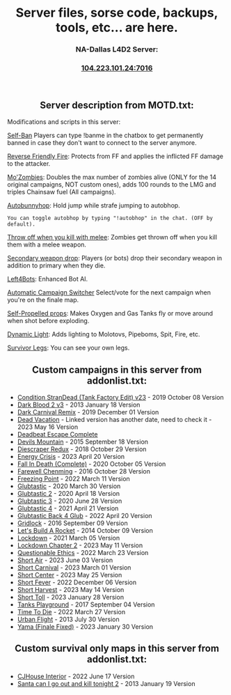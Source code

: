 
<h1 align="center">Server files, sorse code, backups, tools, etc... are here.</h1>

<h3 align="center">NA-Dallas L4D2 Server:</h3>
<h3 align="center"><a href="https://intradeus.github.io/http-protocol-redirector?r=steam://connect/104.223.101.24:7016">104.223.101.24:7016</a></h3>

​
<h2 align="center">Server description from MOTD.txt:</h2>

Modifications and scripts in this server:

[Self-Ban](https://github.com/TestieTendie/Self-Ban-Sourcemod) Players can type !banme in the chatbox to get permanently banned in case they don't want to connect to the server anymore.

[Reverse Friendly Fire](https://forums.alliedmods.net/showthread.php?t=329035): Protects from FF and applies the inflicted FF damage to the attacker.
  
[Mo'Zombies](https://steamcommunity.com/sharedfiles/filedetails/?id=2965124381): Doubles the max number of zombies alive (ONLY for the 14 original campaigns, NOT custom ones), adds 100 rounds to the LMG and triples Chainsaw fuel (All campaigns).

[Autobunnyhop](https://forums.alliedmods.net/showthread.php?t=291999): Hold jump while strafe jumping to autobhop.
    
    You can toggle autobhop by typing "!autobhop" in the chat. (OFF by default).
  
[Throw off when you kill with melee](https://steamcommunity.com/sharedfiles/filedetails/?id=2612799484): Zombies get thrown off when you kill them with a melee weapon.

[Secondary weapon drop](https://steamcommunity.com/sharedfiles/filedetails/?id=2608563050): Players (or bots) drop their secondary weapon in addition to primary when they die.

[Left4Bots](https://steamcommunity.com/sharedfiles/filedetails/?id=2279814689): Enhanced Bot AI.

[Automatic Campaign Switcher](https://forums.alliedmods.net/showthread.php?t=308708) Select/vote for the next campaign when you're on the finale map.

[Self-Propelled props](https://steamcommunity.com/sharedfiles/filedetails/?id=2682057528): Makes Oxygen and Gas Tanks fly or move around when shot before exploding.

[Dynamic Light](https://steamcommunity.com/sharedfiles/filedetails/?id=2261165699): Adds lighting to Molotovs, Pipeboms, Spit, Fire, etc.

[Survivor Legs](https://forums.alliedmods.net/showthread.php?t=299560): You can see your own legs.

<h2 align="center">Custom campaigns in this server from addonlist.txt:</h2>

- [Condition StranDead (Tank Factory Edit) v23](https://steamcommunity.com/sharedfiles/filedetails/?id=1857716974) - 2019 October 08 Version
- [Dark Blood 2 v3](https://steamcommunity.com/sharedfiles/filedetails/?id=121175467) - 2013 January 18 Version
- [Dark Carnival Remix](https://steamcommunity.com/sharedfiles/filedetails/?id=1575673903) - 2019 December 01 Version
- [Dead Vacation](https://steamcommunity.com/sharedfiles/filedetails/?id=2034272611&searchtext=dead+vacation) - Linked version has another date, need to check it - 2023 May 16 Version
- [Deadbeat Escape Complete](https://steamcommunity.com/sharedfiles/filedetails/?id=2249227977&searchtext=Deadbeat+Escape+Complete)
- [Devils Mountain](https://steamcommunity.com/sharedfiles/filedetails/?id=316053033) - 2015 September 18 Version
- [Diescraper Redux](https://steamcommunity.com/sharedfiles/filedetails/?id=121116980) - 2018 October 29 Version
- [Energy Crisis](https://steamcommunity.com/sharedfiles/filedetails/?id=526660543&searchtext=energy+crisis) - 2023 April 20 Version
- [Fall In Death (Complete)](https://steamcommunity.com/sharedfiles/filedetails/?id=2248464111) - 2020 October 05 Version
- [Farewell Chenming](https://steamcommunity.com/sharedfiles/filedetails/?id=788564919) - 2016 October 28 Version
- [Freezing Point](https://steamcommunity.com/sharedfiles/filedetails/?id=2777330080) - 2022 March 11 Version
- [Glubtastic](https://steamcommunity.com/sharedfiles/filedetails/?id=2031028789) - 2020 March 30 Version
- [Glubtastic 2](https://steamcommunity.com/sharedfiles/filedetails/?id=2066106924) - 2020 April 18 Version
- [Glubtastic 3](https://steamcommunity.com/sharedfiles/filedetails/?id=2139756699) - 2020 June 28 Version
- [Glubtastic 4](https://steamcommunity.com/sharedfiles/filedetails/?id=2459037122) - 2021 April 21 Version
- [Glubtastic Back 4 Glub](https://steamcommunity.com/sharedfiles/filedetails/?id=2795386618) - 2022 April 20 Version
- [Gridlock](https://steamcommunity.com/sharedfiles/filedetails/?id=760657091&searchtext=gridlock) - 2016 September 09 Version
- [Let's Build A Rocket](https://steamcommunity.com/sharedfiles/filedetails/?id=324500451&searchtext=let%27s+build+a+rocket) - 2014 October 09 Version
- [Lockdown](https://steamcommunity.com/sharedfiles/filedetails/?id=2108461892&searchtext=lockdown) - 2021 March 05 Version
- [Lockdown Chapter 2](https://steamcommunity.com/sharedfiles/filedetails/?id=2966368692&searchtext=lockdown) - 2023 May 11 Version
- [Questionable Ethics](https://steamcommunity.com/sharedfiles/filedetails/?l=english&id=2783476025) - 2022 March 23 Version
- [Short Air](https://steamcommunity.com/sharedfiles/filedetails/?id=2984318239) - 2023 June 03 Version
- [Short Carnival](https://steamcommunity.com/sharedfiles/filedetails/?id=2891186891) - 2023 March 01 Version
- [Short Center](https://steamcommunity.com/sharedfiles/filedetails/?id=2889815043) - 2023 May 25 Version
- [Short Fever](https://steamcommunity.com/sharedfiles/filedetails/?id=2893158415) - 2022 December 06 Version
- [Short Harvest](https://steamcommunity.com/sharedfiles/filedetails/?id=2942224106) - 2023 May 14 Version
- [Short Toll](https://steamcommunity.com/sharedfiles/filedetails/?id=2919958599) - 2023 January 28 Version
- [Tanks Playground](https://steamcommunity.com/sharedfiles/filedetails/?id=121108123&searchtext=tanks+playground) - 2017 September 04 Version
- [Time To Die](https://steamcommunity.com/sharedfiles/filedetails/?id=2257961887) - 2022 March 27 Version
- [Urban Flight](https://steamcommunity.com/sharedfiles/filedetails/?id=121086524) - 2013 July 30 Version
- [Yama (Finale Fixed)](https://steamcommunity.com/sharedfiles/filedetails/?id=2498978864) - 2023 January 30 Version

<h2 align="center">Custom survival only maps in this server from addonlist.txt:</h2>

- [CJHouse Interior](https://steamcommunity.com/sharedfiles/filedetails/?id=2790545702) - 2022 June 17 Version
- [Santa can I go out and kill tonight 2](https://steamcommunity.com/sharedfiles/filedetails/?id=121460643) - 2013 January 19 Version
